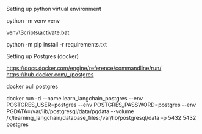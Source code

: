 
Setting up python virtual environment

python -m venv venv

venv\Scripts\activate.bat

python -m pip install -r requirements.txt


Setting up Postgres (docker)

https://docs.docker.com/engine/reference/commandline/run/
https://hub.docker.com/_/postgres


docker pull postgres

docker run -d --name learn_langchain_postgres --env POSTGRES_USER=postgres --env POSTGRES_PASSWORD=postgres --env PGDATA=/var/lib/postgresql/data/pgdata --volume /x/learning_langchain/database_files:/var/lib/postgresql/data -p 5432:5432 postgres